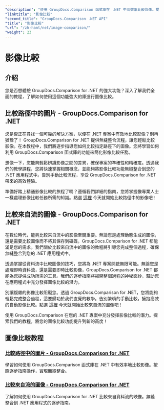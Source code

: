 ```yaml
---
"description": "使用 GroupDocs.Comparison 函式庫在 .NET 中高效率比較影像。提供逐步教程，幫助您從路徑或串流實現無縫整合。"
"linktitle": "影像比較"
"second_title": "GroupDocs.Comparison .NET API"
"title": "影像比較"
"url": "/zh-hant/net/image-comparison/"
"weight": 23
---
```


# 影像比較


## 介紹

您是否想體驗 GroupDocs.Comparison for .NET 的強大功能？深入了解我們全面的教程，了解如何使用這個功能強大的庫進行圖像比較。

## 比較路徑中的圖片 - GroupDocs.Comparison for .NET

您是否正在尋找一個可靠的解決方案，以便在 .NET 專案中有效地比較影像？別再猶豫了！ GroupDocs.Comparison for .NET 提供無縫整合流程，讓您輕鬆比較影像。在本教程中，我們將逐步指導您如何比較指定路徑下的圖像。您將學習如何利用 GroupDocs.Comparison 函式庫的功能來簡化影像比較任務。

想像一下，您能夠輕鬆辨識影像之間的差異，確保專案的準確性和精確度。透過我們的教學課程，您將快速掌握相關概念，並能夠將影像比較功能無縫整合到您的 .NET 應用程式中。告別手動比較流程，享受 GroupDocs.Comparison for .NET 帶來的高效體驗。

準備好踏上精通影像比較的旅程了嗎？遵循我們詳細的指南，您將掌握像專業人士一樣處理影像比較任務所需的知識。點選 [這裡](./compare-images-from-path/) 今天就開始比較路徑中的影像吧！

## 比較來自流的圖像 - GroupDocs.Comparison for .NET

在數位時代，能夠比較來自流中的影像至關重要。無論您是處理動態生成的圖像，還是需要比較圖像而不將其保存到磁碟，GroupDocs.Comparison for .NET 都能滿足您的需求。我們關於比較來自流中的圖像的教程將引導您完成整個過程，確保無縫整合到您的 .NET 應用程式中。

透過掌握從資料流中比較圖像的技巧，您將為 .NET 專案開啟無限可能。無論您是處理即時資料流，還是需要即時比較影像，GroupDocs.Comparison for .NET 都能為您提供成功所需的工具。我們的逐步指南將揭開整個過程的神秘面紗，幫助您在應用程式中充分發揮圖像比較的潛力。

別讓複雜的影像比較阻礙您。透過 GroupDocs.Comparison for .NET，您將能夠輕鬆完成整合過程，這要歸功於我們直覺的教學。告別繁瑣的手動比較，擁抱高效的自動影像比較。點選 [這裡](./compare-images-from-stream/) 今天就開始比較來自流的圖像吧！

使用 GroupDocs.Comparison 在您的 .NET 專案中充分發揮影像比較的潛力。探索我們的教程，將您的圖像比較功能提升到新的高度！
## 圖像比較教程
### [比較路徑中的圖片 - GroupDocs.Comparison for .NET](./compare-images-from-path/)
學習如何使用 GroupDocs.Comparison 函式庫在 .NET 中有效率地比較影像。按照逐步指南操作，實現無縫整合。
### [比較來自流的圖像 - GroupDocs.Comparison for .NET](./compare-images-from-stream/)
了解如何使用 GroupDocs.Comparison for .NET 比較來自資料流的映像。無縫整合到 .NET 應用程式的逐步指南。